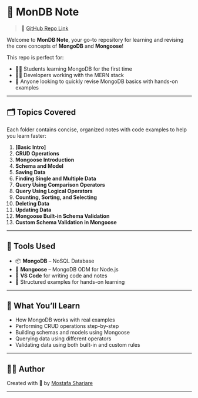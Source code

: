 # 📘 MonDB Note

> 📍 [GitHub Repo Link](https://github.com/Mostafa-Shariare/MonDB-note)

Welcome to **MonDB Note**, your go-to repository for learning and revising the core concepts of **MongoDB** and **Mongoose**!

This repo is perfect for:
- 🧑‍🎓 Students learning MongoDB for the first time  
- 👨‍💻 Developers working with the MERN stack  
- 🔁 Anyone looking to quickly revise MongoDB basics with hands-on examples

---

## 🗂️ Topics Covered

Each folder contains concise, organized notes with code examples to help you learn faster:

1. **[Basic Intro]**  
2. **CRUD Operations**  
3. **Mongoose Introduction**  
4. **Schema and Model**  
5. **Saving Data**  
6. **Finding Single and Multiple Data**  
7. **Query Using Comparison Operators**  
8. **Query Using Logical Operators**  
9. **Counting, Sorting, and Selecting**  
10. **Deleting Data**  
11. **Updating Data**  
12. **Mongoose Built-in Schema Validation**  
13. **Custom Schema Validation in Mongoose**

---

## 🔧 Tools Used

- 📦 **MongoDB** – NoSQL Database  
- 🔗 **Mongoose** – MongoDB ODM for Node.js  
- 🧠 **VS Code** for writing code and notes  
- 📁 Structured examples for hands-on learning

---

## 🧠 What You’ll Learn

- How MongoDB works with real examples  
- Performing CRUD operations step-by-step  
- Building schemas and models using Mongoose  
- Querying data using different operators  
- Validating data using both built-in and custom rules

---

## 👨‍💻 Author

Created with 💚 by [Mostafa Shariare](https://github.com/Mostafa-Shariare)  

---

